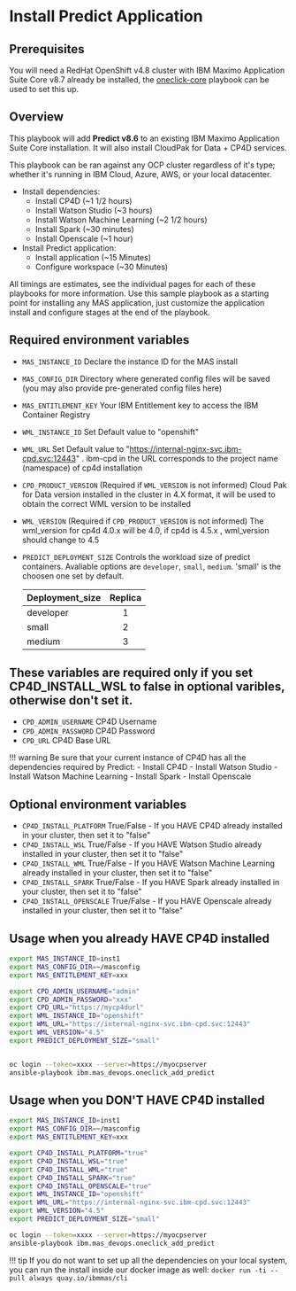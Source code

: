 # Install Predict Application

## Prerequisites
You will need a RedHat OpenShift v4.8 cluster with IBM Maximo Application Suite Core v8.7 already be installed, the [oneclick-core](oneclick-core.md) playbook can be used to set this up.

## Overview
This playbook will add **Predict v8.6** to an existing IBM Maximo Application Suite Core installation. It will also install CloudPak for Data + CP4D services.

This playbook can be ran against any OCP cluster regardless of it's type; whether it's running in IBM Cloud, Azure, AWS, or your local datacenter.

- Install dependencies:
    - Install CP4D (~1 1/2 hours)
    - Install Watson Studio (~3 hours)
    - Install Watson Machine Learning (~2 1/2 hours)
    - Install Spark (~30 minutes)
    - Install Openscale (~1 hour)
- Install Predict application:
    - Install application (~15 Minutes)
    - Configure workspace (~30 Minutes)

All timings are estimates, see the individual pages for each of these playbooks for more information.  Use this sample playbook as a starting point for installing any MAS application, just customize the application install and configure stages at the end of the playbook.

## Required environment variables
- `MAS_INSTANCE_ID` Declare the instance ID for the MAS install
- `MAS_CONFIG_DIR` Directory where generated config files will be saved (you may also provide pre-generated config files here)
- `MAS_ENTITLEMENT_KEY` Your IBM Entitlement key to access the IBM Container Registry
- `WML_INSTANCE_ID` Set Default value to "openshift"
- `WML_URL` Set Default value to "https://internal-nginx-svc.ibm-cpd.svc:12443" . ibm-cpd in the URL corresponds to the project name (namespace) of cp4d installation
- `CPD_PRODUCT_VERSION` (Required if `WML_VERSION` is not informed) Cloud Pak for Data version installed in the cluster in 4.X format, it will be used to obtain the correct WML version to be installed
- `WML_VERSION` (Required if `CPD_PRODUCT_VERSION` is not informed) The wml_version for cp4d 4.0.x will be 4.0, if cp4d is 4.5.x , wml_version should change to 4.5
- `PREDICT_DEPLOYMENT_SIZE` Controls the workload size of predict containers. Avaliable options are `developer`, `small`, `medium`. 'small' is the choosen one set by default.

    | Deployment_size        | Replica |
    | ---------------------- | :--: |
    | developer              |  1 |
    | small                  |  2 |
    | medium                 |  3 |

## These variables are required only if you set CP4D_INSTALL_WSL to false in optional varibles, otherwise don't set it.
- `CPD_ADMIN_USERNAME` CP4D Username
- `CPD_ADMIN_PASSWORD` CP4D Password
- `CPD_URL` CP4D Base URL

!!! warning
    Be sure that your current instance of CP4D has all the dependencies required by Predict:
    - Install CP4D
    - Install Watson Studio
    - Install Watson Machine Learning
    - Install Spark
    - Install Openscale

## Optional environment variables
- `CP4D_INSTALL_PLATFORM` True/False - If you HAVE CP4D already installed in your cluster, then set it to "false"
- `CP4D_INSTALL_WSL` True/False - If you HAVE Watson Studio already installed in your cluster, then set it to "false"
- `CP4D_INSTALL_WML` True/False - If you HAVE Watson Machine Learning already installed in your cluster, then set it to "false"
- `CP4D_INSTALL_SPARK` True/False - If you HAVE Spark already installed in your cluster, then set it to "false"
- `CP4D_INSTALL_OPENSCALE` True/False - If you HAVE Openscale already installed in your cluster, then set it to "false"


## Usage when you already HAVE CP4D installed

```bash
export MAS_INSTANCE_ID=inst1
export MAS_CONFIG_DIR=~/masconfig
export MAS_ENTITLEMENT_KEY=xxx

export CPD_ADMIN_USERNAME="admin"
export CPD_ADMIN_PASSWORD="xxx"
export CPD_URL="https://mycp4durl"
export WML_INSTANCE_ID="openshift"
export WML_URL="https://internal-nginx-svc.ibm-cpd.svc:12443"
export WML_VERSION="4.5"
export PREDICT_DEPLOYMENT_SIZE="small"


oc login --token=xxxx --server=https://myocpserver
ansible-playbook ibm.mas_devops.oneclick_add_predict
```

## Usage when you DON'T HAVE CP4D installed
```bash
export MAS_INSTANCE_ID=inst1
export MAS_CONFIG_DIR=~/masconfig
export MAS_ENTITLEMENT_KEY=xxx

export CP4D_INSTALL_PLATFORM="true"
export CP4D_INSTALL_WSL="true"
export CP4D_INSTALL_WML="true"
export CP4D_INSTALL_SPARK="true"
export CP4D_INSTALL_OPENSCALE="true"
export WML_INSTANCE_ID="openshift"
export WML_URL="https://internal-nginx-svc.ibm-cpd.svc:12443"
export WML_VERSION="4.5"
export PREDICT_DEPLOYMENT_SIZE="small"

oc login --token=xxxx --server=https://myocpserver
ansible-playbook ibm.mas_devops.oneclick_add_predict
```

!!! tip
    If you do not want to set up all the dependencies on your local system, you can run the install inside our docker image as well: `docker run -ti --pull always quay.io/ibmmas/cli`

